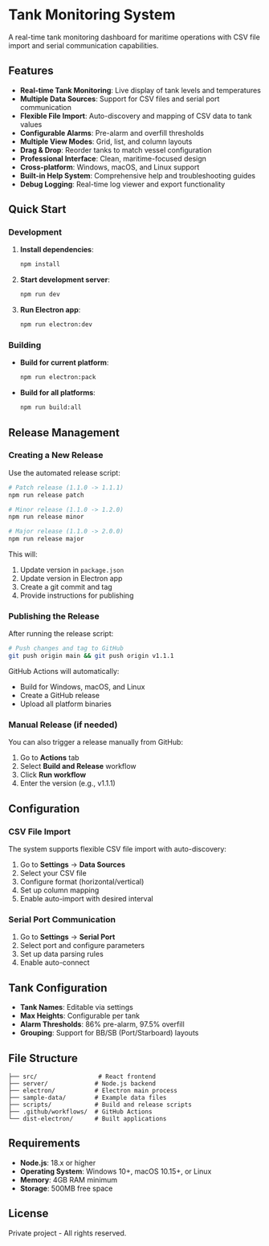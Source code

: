 # Tank Monitoring System

A real-time tank monitoring dashboard for maritime operations with CSV file import and serial communication capabilities.

## Features

- **Real-time Tank Monitoring**: Live display of tank levels and temperatures
- **Multiple Data Sources**: Support for CSV files and serial port communication
- **Flexible File Import**: Auto-discovery and mapping of CSV data to tank values
- **Configurable Alarms**: Pre-alarm and overfill thresholds
- **Multiple View Modes**: Grid, list, and column layouts
- **Drag & Drop**: Reorder tanks to match vessel configuration
- **Professional Interface**: Clean, maritime-focused design
- **Cross-platform**: Windows, macOS, and Linux support
- **Built-in Help System**: Comprehensive help and troubleshooting guides
- **Debug Logging**: Real-time log viewer and export functionality

## Quick Start

### Development

1. **Install dependencies**:
   ```bash
   npm install
   ```

2. **Start development server**:
   ```bash
   npm run dev
   ```

3. **Run Electron app**:
   ```bash
   npm run electron:dev
   ```

### Building

- **Build for current platform**:
  ```bash
  npm run electron:pack
  ```

- **Build for all platforms**:
  ```bash
  npm run build:all
  ```

## Release Management

### Creating a New Release

Use the automated release script:

```bash
# Patch release (1.1.0 -> 1.1.1)
npm run release patch

# Minor release (1.1.0 -> 1.2.0)
npm run release minor

# Major release (1.1.0 -> 2.0.0)
npm run release major
```

This will:
1. Update version in `package.json`
2. Update version in Electron app
3. Create a git commit and tag
4. Provide instructions for publishing

### Publishing the Release

After running the release script:

```bash
# Push changes and tag to GitHub
git push origin main && git push origin v1.1.1
```

GitHub Actions will automatically:
- Build for Windows, macOS, and Linux
- Create a GitHub release
- Upload all platform binaries

### Manual Release (if needed)

You can also trigger a release manually from GitHub:
1. Go to **Actions** tab
2. Select **Build and Release** workflow
3. Click **Run workflow**
4. Enter the version (e.g., v1.1.1)

## Configuration

### CSV File Import

The system supports flexible CSV file import with auto-discovery:

1. Go to **Settings** → **Data Sources**
2. Select your CSV file
3. Configure format (horizontal/vertical)
4. Set up column mapping
5. Enable auto-import with desired interval

### Serial Port Communication

1. Go to **Settings** → **Serial Port**
2. Select port and configure parameters
3. Set up data parsing rules
4. Enable auto-connect

## Tank Configuration

- **Tank Names**: Editable via settings
- **Max Heights**: Configurable per tank
- **Alarm Thresholds**: 86% pre-alarm, 97.5% overfill
- **Grouping**: Support for BB/SB (Port/Starboard) layouts

## File Structure

```
├── src/                 # React frontend
├── server/             # Node.js backend
├── electron/           # Electron main process
├── sample-data/        # Example data files
├── scripts/            # Build and release scripts
├── .github/workflows/  # GitHub Actions
└── dist-electron/      # Built applications
```

## Requirements

- **Node.js**: 18.x or higher
- **Operating System**: Windows 10+, macOS 10.15+, or Linux
- **Memory**: 4GB RAM minimum
- **Storage**: 500MB free space

## License

Private project - All rights reserved.